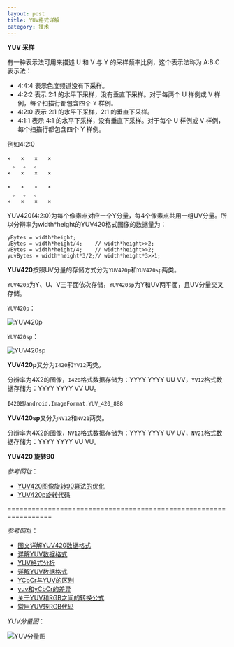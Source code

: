 ```yaml
---
layout: post
title: YUV格式详解
category: 技术
---
```


**YUV 采样**

有一种表示法可用来描述 U 和 V 与 Y 的采样频率比例，这个表示法称为 A:B:C 表示法：

* 4:4:4 表示色度频道没有下采样。
* 4:2:2 表示 2:1 的水平下采样，没有垂直下采样。对于每两个 U 样例或 V 样例，每个扫描行都包含四个 Y 样例。
* 4:2:0 表示 2:1 的水平下采样，2:1 的垂直下采样。
* 4:1:1 表示 4:1 的水平下采样，没有垂直下采样。对于每个 U 样例或 V 样例，每个扫描行都包含四个 Y 样例。

例如4:2:0

```
×　　×　　×　　×
　。　 。　 。
×　　×　　×　　×

×　　×　　×　　×
　。　 。　 。
×　　×　　×　　×
```

YUV420(4:2:0)为每个像素点对应一个Y分量，每4个像素点共用一组UV分量。所以分辨率为width*height的YUV420格式图像的数据量为：

```
yBytes = width*height;
uBytes = width*height/4;    // width*height>>2;
vBytes = width*height/4;    // width*height>>2;
yuvBytes = width*height*3/2;// width*height*3>>1;
```

**YUV420**按照UV分量的存储方式分为`YUV420p`和`YUV420sp`两类。

`YUV420p`为Y、U、V三平面依次存储，`YUV420sp`为Y和UV两平面，且UV分量交叉存储。

`YUV420p`：

![YUV420p](http://img.my.csdn.net/uploads/201208/31/1346422959_6364.png "yuv")

`YUV420sp`：

![YUV420sp](http://img.my.csdn.net/uploads/201208/31/1346422970_2927.png "yuv")

**YUV420p**又分为`I420`和`YV12`两类。

分辨率为4X2的图像，`I420`格式数据存储为：YYYY YYYY UU VV，`YV12`格式数据存储为：YYYY YYYY VV UU。

`I420`即`android.ImageFormat.YUV_420_888`

**YUV420sp**又分为`NV12`和`NV21`两类。

分辨率为4X2的图像，`NV12`格式数据存储为：YYYY YYYY UV UV，`NV21`格式数据存储为：YYYY YYYY VU VU。

**YUV420 旋转90**

*参考网址*：

* [YUV420图像旋转90算法的优化](http://blog.csdn.net/kl222/article/details/24470305 "Markdown")
* [YUV420p旋转代码](http://blog.csdn.net/chen495810242/article/details/39375443 "Markdown")

=================================================================

*参考网址*：

* [图文详解YUV420数据格式](http://m.blog.csdn.net/blog/mianhuantang848989/30234481 "Markdown")
* [详解YUV数据格式](http://www.xuebuyuan.com/1541892.html "Markdown")
* [YUV格式分析](http://www.cnblogs.com/armlinux/archive/2012/02/15/2396763.html "Markdown")
* [详解YUV数据格式](http://blog.csdn.net/beyond_cn/article/details/12998247 "Markdown")
* [YCbCr与YUV的区别](http://blog.csdn.net/michaelcao1980/article/details/12773183 "Markdown")
* [yuv和yCbCr的差异](http://blog.csdn.net/sunshine1314/article/details/612485 "Markdown")
* [关于YUV和RGB之间的转换公式 ](http://blog.sina.com.cn/s/blog_5713096b0100059i.html "Markdown")
* [常用YUV转RGB代码](http://blog.csdn.net/huiguixian/article/details/17334195 "Markdown")

*YUV分量图*：

![YUV分量图](http://d.hiphotos.baidu.com/baike/c0%3Dbaike80%2C5%2C5%2C80%2C26/sign=f22dc9d157fbb2fb202650402e234bc1/8cb1cb13495409237697a2f29058d109b2de4944.jpg "yuv")
